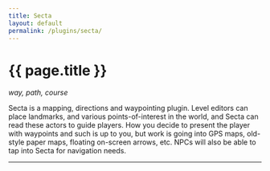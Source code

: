 ```yaml
---
title: Secta
layout: default
permalink: /plugins/secta/
---
```


<h1 class="fa-h1 secta">{{ page.title }}</h1>

_way, path, course_

Secta is a mapping, directions and waypointing plugin. Level editors can place landmarks, and various points-of-interest in the world, and Secta can read these actors to guide players. How you decide to present the player with waypoints and such is up to you, but work is going into GPS maps, old-style paper maps, floating on-screen arrows, etc. NPCs will also be able to tap into Secta for navigation needs.

-----
